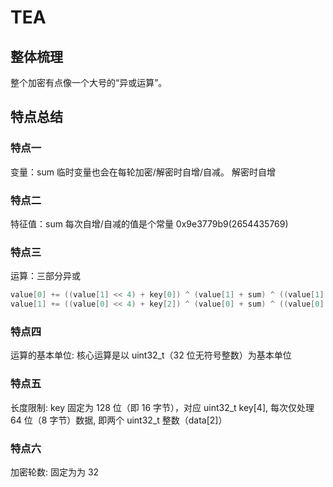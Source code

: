 # TEA
## 整体梳理
整个加密有点像一个大号的“异或运算”。

## 特点总结
### 特点一
变量：sum 临时变量也会在每轮加密/解密时自增/自减。
解密时自增
### 特点二
特征值：sum 每次自增/自减的值是个常量 0x9e3779b9(2654435769)

### 特点三
运算：三部分异或
```c
value[0] += ((value[1] << 4) + key[0]) ^ (value[1] + sum) ^ ((value[1] >> 5) + key[1]);
value[1] += ((value[0] << 4) + key[2]) ^ (value[0] + sum) ^ ((value[0] >> 5) + key[3]);
```

### 特点四
运算的基本单位: 核心运算是​​以 uint32_t（32 位无符号整数）为基本单位​​

### 特点五
长度限制: key ​​固定为 128 位​​（即 ​​16 字节​​），对应 uint32_t key[4], 每次仅处理 ​​64 位（8 字节）数据, 即两个 uint32_t 整数（data[2]）

### 特点六
加密轮数: 固定为为 32
